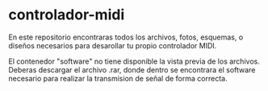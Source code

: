 # controlador-midi
En este repositorio encontraras todos los archivos, fotos, esquemas, o diseños necesarios para desarollar tu propio controlador MIDI.


El contenedor "software" no tiene disponible la vista previa de los archivos. Deberas descargar el archivo .rar, donde dentro se encontrara el software
necesario para realizar la transmision de señal de forma correcta.
